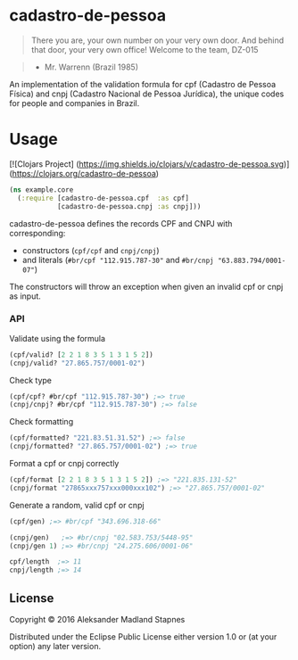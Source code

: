# cadastro-de-pessoa

> There you are, your own number on your very own door. And behind that door,
> your very own office! Welcome to the team, DZ-015

> - Mr. Warrenn (Brazil 1985)

An implementation of the validation formula for
cpf (Cadastro de Pessoa Física) and cnpj (Cadastro Nacional de Pessoa Jurídica),
the unique codes for people and companies in Brazil.

# Usage

[![Clojars Project] (https://img.shields.io/clojars/v/cadastro-de-pessoa.svg)]
(https://clojars.org/cadastro-de-pessoa)

```clojure
(ns example.core
  (:require [cadastro-de-pessoa.cpf  :as cpf]
            [cadastro-de-pessoa.cnpj :as cnpj]))
```

cadastro-de-pessoa defines the records CPF and CNPJ with corresponding:

* constructors (`cpf/cpf` and `cnpj/cnpj`)
* and literals (`#br/cpf "112.915.787-30"` and `#br/cnpj "63.883.794/0001-07"`)

The constructors will throw an exception when
given an invalid cpf or cnpj as input.

### API

Validate using the formula

```clojure
(cpf/valid? [2 2 1 8 3 5 1 3 1 5 2])
(cnpj/valid? "27.865.757/0001-02")
```

Check type

```clojure
(cpf/cpf? #br/cpf "112.915.787-30") ;=> true
(cnpj/cnpj? #br/cpf "112.915.787-30") ;=> false
```

Check formatting

```clojure
(cpf/formatted? "221.83.51.31.52") ;=> false
(cnpj/formatted? "27.865.757/0001-02") ;=> true
```

Format a cpf or cnpj correctly

```clojure
(cpf/format [2 2 1 8 3 5 1 3 1 5 2]) ;=> "221.835.131-52"
(cnpj/format "27865xxx757xxx000xxx102") ;=> "27.865.757/0001-02"
```

Generate a random, valid cpf or cnpj

```clojure
(cpf/gen) ;=> #br/cpf "343.696.318-66"

(cnpj/gen)   ;=> #br/cnpj "02.583.753/5448-95"
(cnpj/gen 1) ;=> #br/cnpj "24.275.606/0001-06"

```

```clojure
cpf/length  ;=> 11
cnpj/length ;=> 14

```

## License

Copyright © 2016 Aleksander Madland Stapnes

Distributed under the Eclipse Public License either version 1.0 or (at
your option) any later version.
